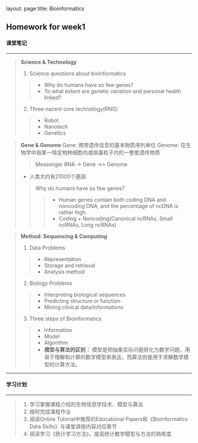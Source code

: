 layout: page
title: Bioinformatics

## Homework for week1
#### 课堂笔记
*****
> **Science & Technology**
> 1. Science questions about bioinformatics
>> + Why do humans have so few genes?
>> + To what extent are genetic variation and personal health linked?
> 2. Three nacent core technology(RNG)
>> + Robot
>> + Nanotech
>> + Genetics

> **Gene & Genome**
> Gene: 携带遗传信息的基本物质序列单位
> Genome: 在生物学中指某一特定物种细胞内或病毒粒子内的一整套遗传物质
>> Messenger RNA -> Gene ->> Genome
> + 人类大约有21000个基因
>> Why do humans have so few genes?
>>> + Human genes contain both coding DNA and noncoding DNA, and the percentage of ncDNA is rather high.
>>> + Coding + Noncoding(Canonical ncRNAs, Small ncRNAs, Long ncRNAs)

> **Method: Sequencing & Computing**
> 1. Data Problems
>> + Representation
>> + Storage and retrieval
>> + Analysis method
> 2. Biology Problems
>> + Interpreting biological sequences
>> + Predicting structure or function
>> + Mining clinical data/informations
> 3. Three steps of Bioinformatics
>> + Information
>> + Model
>> + Algorithm
>> + **模型与算法的区别：**
>> 模型是把抽象实际问题转化为数学问题，用易于理解和计算的数学模型来表达，而算法则是用于求解数学模型的计算方法。

*****

#### 学习计划
*****
> 1. 学习掌握课程介绍的生物信息学技术、模型与算法
> 2. 按时完成课程作业
> 3. 阅读Online Tutorial中推荐的Educational Papers和《Bioinformatics Data Skills》与课堂讲授内容对应章节
> 4. 阅读学习《统计学习方法》，提高统计数学模型与方法的熟练度